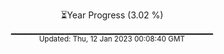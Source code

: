 <p align="center">
⏳Year Progress (3.02 %) <br>
▁▁▁▁▁▁▁▁▁▁▁▁▁▁▁▁▁▁▁▁▁▁▁▁▁▁▁▁▁▁ <br>
<sub>Updated: Thu, 12 Jan 2023 00:08:40 GMT</sub>
</p>

